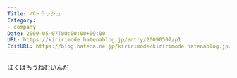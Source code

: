 ```yaml
---
Title: パトラッシュ
Category:
- company
Date: 2009-05-07T00:00:00+09:00
URL: https://kiririmode.hatenablog.jp/entry/20090507/p1
EditURL: https://blog.hatena.ne.jp/kiririmode/kiririmode.hatenablog.jp/atom/entry/8454420450078213124
---
```



ぼくはもうねむいんだ
